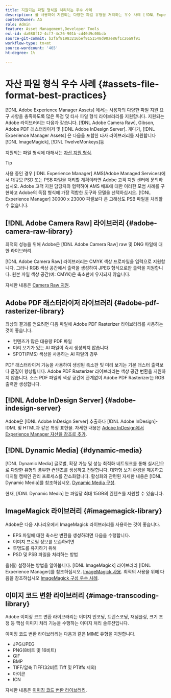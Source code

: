 ```yaml
---
title: 지원되는 파일 형식을 처리하는 우수 사례
description: 를 사용하여 지원되는 다양한 파일 유형을 처리하는 우수 사례 [!DNL Experience Manager Assets].
contentOwner: AG
role: Admin
feature: Asset Management,Developer Tools
exl-id: da080f12-4cf7-4c26-901b-cd40d9c00bcb
source-git-commit: b2faf81983216bef9151548d90ae86f1c26a9f91
workflow-type: tm+mt
source-wordcount: '465'
ht-degree: 1%

---
```


# 자산 파일 형식 우수 사례 {#assets-file-format-best-practices}

[!DNL Adobe Experience Manager Assets] 에서는 사용자의 다양한 파일 지원 요구 사항을 충족하도록 많은 독점 및 타사 파일 형식 라이브러리를 지원합니다. 지원되는 Adobe 라이브러리는 다음과 같습니다. [!DNL Adobe Camera Raw], Gibson, Adobe PDF 래스터라이저 및 [!DNL Adobe InDesign Server]. 게다가, [!DNL Experience Manager Assets] 은 다음을 포함한 타사 라이브러리를 지원합니다 [!DNL ImageMagick], [!DNL TwelveMonkeys]등

지원되는 파일 형식에 대해서는 [자산 지원 형식](/help/assets/assets-formats.md).

>[!TIP]
>
>사용 중인 경우 [!DNL Experience Manager] AMS(Adobe Managed Services)에서 대규모 PSD 또는 PSB 파일을 처리할 계획이라면 Adobe 고객 지원 센터에 문의하십시오. Adobe 고객 지원 담당자와 협력하여 AMS 배포에 대한 이러한 모범 사례를 구현하고 Adobe의 독점 형식에 가장 적합한 도구와 모델을 선택하십시오. [!DNL Experience Manager] 30000 x 23000 픽셀보다 큰 고해상도 PSB 파일을 처리할 수 없습니다.

## [!DNL Adobe Camera Raw] 라이브러리 {#adobe-camera-raw-library}

최적의 성능을 위해 Adobe은 [!DNL Adobe Camera Raw] raw 및 DNG 파일에 대한 라이브러리.

[!DNL Adobe Camera Raw] 라이브러리는 CMYK 색상 프로파일을 입력으로 지원합니다. 그러나 RGB 색상 공간에서 출력을 생성하여 JPEG 형식으로만 출력을 지원합니다. 원본 파일 색상 공간(예: CMYK)은 축소판에 유지되지 않습니다.

자세한 내용은 [Camera Raw 지원](/help/assets/camera-raw.md).

## Adobe PDF 래스터라이저 라이브러리 {#adobe-pdf-rasterizer-library}

최상의 결과를 얻으려면 다음 파일에 Adobe PDF Rasterizer 라이브러리를 사용하는 것이 좋습니다.

* 컨텐츠가 많은 대용량 PDF 파일
* 미리 보기가 있는 AI 파일이 즉시 생성되지 않습니다
* SPOT(PMS) 색상을 사용하는 AI 파일의 경우

PDF 래스터라이저 기능을 사용하여 생성된 축소판 및 미리 보기는 기본 래스터 출력보다 품질이 향상됩니다. Adobe PDF Rasterizer 라이브러리는 색상 공간 변환을 지원하지 않습니다. 소스 PDF 파일의 색상 공간에 관계없이 Adobe PDF Rasterizer는 RGB 출력만 생성합니다.

## [!DNL Adobe InDesign Server] {#adobe-indesign-server}

Adobe은 [!DNL Adobe InDesign Server] 추출하다 [!DNL Adobe InDesign]-IDML 및 HTML과 같은 특정 표현물. 자세한 내용은 [Adobe InDesign에서 Experience Manager 자산을 참조로 추가](/help/assets/managing-linked-subassets.md#refai).

## [!DNL Dynamic Media] {#dynamic-media}

[!DNL Dynamic Media] 글로벌, 확장 가능 및 성능 최적화 네트워크를 통해 실시간으로 다양한 유형의 풍부한 컨텐츠를 생성하고 전달합니다. 대화형 보기 환경을 제공하고 디지털 캠페인 관리 프로세스를 간소화합니다. 활성화와 관련된 자세한 내용은 [!DNL Dynamic Media]를 참조하십시오. [Dynamic Media 구성](/help/assets/config-dynamic.md).

현재, [!DNL Dynamic Media] 는 파일당 최대 15GB의 컨텐츠를 지원할 수 있습니다.

## ImageMagick 라이브러리 {#imagemagick-library}

Adobe은 다음 시나리오에서 ImageMagick 라이브러리를 사용하는 것이 좋습니다.

* EPS 파일에 대한 축소판 변환을 생성하려면 다음을 수행합니다.
* 이미지 프로필 정보를 보존하려면
* 투명도를 유지하기 위해
* PSD 및 PSB 파일을 처리하는 방법

을(를) 설정하는 방법을 알아봅니다. [!DNL ImageMagick] 라이브러리 [!DNL Experience Manager]를 참조하십시오. [ImageMagick 사용](/help/assets/media-handlers.md#an-example-using-imagemagick). 최적의 사용을 위해 다음을 참조하십시오 [ImageMagick 구성 우수 사례](/help/assets/best-practices-for-imagemagick.md).

## 이미지 코드 변환 라이브러리 {#image-transcoding-library}

Adobe 이미징 코드 변환 라이브러리는 이미지 인코딩, 트랜스코딩, 재샘플링, 크기 조정 등 핵심 이미지 처리 기능을 수행하는 이미지 처리 솔루션입니다.

이미징 코드 변환 라이브러리는 다음과 같은 MIME 유형을 지원합니다.

* JPG/JPEG
* PNG(8비트 및 16비트)
* GIF
* BMP
* TIFF/압축 TIFF(32비트 Tiff 및 PTiffs 제외)
* 아이콘
* ICN

자세한 내용은 [이미징 코드 변환 라이브러리](/help/assets/imaging-transcoding-library.md).
